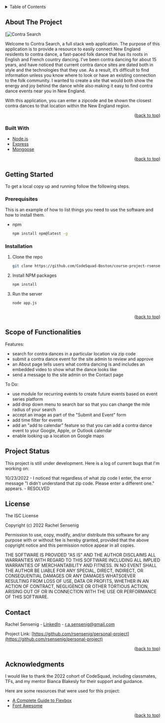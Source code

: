 <!-- TABLE OF CONTENTS -->
<details>
  <summary>Table of Contents</summary>
  <ol>
    <li>
      <a href="#about-the-project">About The Project</a>
      <ul>
        <li><a href="#built-with">Built With</a></li>
      </ul>
    </li>
    <li>
      <a href="#getting-started">Getting Started</a>
      <ul>
        <li><a href="#prerequisites">Prerequisites</a></li>
        <li><a href="#installation">Installation</a></li>
      </ul>
    </li>
    <li><a href="#scope-of-functionalities">Scope of Functionalities</a></li>
    <li><a href="#project-status">Project Status</a></li>
    <li><a href="#license">License</a></li>
    <li><a href="#contact">Contact</a></li>
    <li><a href="#acknowledgments">Acknowledgments</a></li>
  </ol>
</details>



<!-- ABOUT THE PROJECT -->
## About The Project

[![Contra Search](https://github.com/rsensenig/personal-project/blob/main/public/images/contrastar.svg?raw=true)

Welcome to Contra Search, a full stack web application. The purpose of this application is to provide a resource to easily connect New England residents to contra dance, a fast-paced folk dance that has its roots in English and French country dancing. I’ve been contra dancing for about 15 years, and have noticed that current contra dance sites are dated both in style and the technologies that they use. As a result, it’s difficult to find information unless you know where to look or have an existing connection to the folk community. I wanted to create a site that would both show the energy and joy behind the dance while also making it easy to find contra dance events near you in New England.

With this application, you can enter a zipcode and be shown the closest contra dances to that location within the New England region.

<p align="right">(<a href="#top">back to top</a>)</p>



### Built With

* [Node.js](https://nodejs.org/)
* [Express](https://expressjs.com/)
* [Mongoose](https://mongoosejs.com/)

<p align="right">(<a href="#top">back to top</a>)</p>



<!-- GETTING STARTED -->
## Getting Started

To get a local copy up and running follow the following steps.

### Prerequisites

This is an example of how to list things you need to use the software and how to install them.
* npm
  ```sh
  npm install npm@latest -g
  ```

### Installation

1. Clone the repo
   ```sh
   git clone https://github.com/CodeSquad-Boston/course-project-rsensenig.git
   ```
2. Install NPM packages
   ```sh
   npm install
   ```
3. Run the server
    ```sh
    node app.js
    ```
   ```

<p align="right">(<a href="#top">back to top</a>)</p>



<!-- Scope of Functionalities -->
## Scope of Functionalities

Features:
* search for contra dances in a particular location via zip code
* submit a contra dance event for the site admin to review and approve
* an About page tells users what contra dancing is and includes an embedded video to show what the dance looks like
* send a message to the site admin on the Contact page

To Do:
* use module for recurring events to create future events based on event series platform
* add drop down menu to search bar so that you can change the mile radius of your search
* accept an image as part of the "Submit and Event" form
* add time filter for events
* add an "add to calendar" feature so that you can add a contra dance event to your Google, Apple, or Outlook calendar
* enable looking up a location on Google maps



<!-- Project Status -->
## Project Status
This project is still under development. Here is a log of current bugs that I'm working on:

10/23/2022 - I noticed that regardless of what zip code I enter, the error message "I didn't understand that zip code. Please enter a different one." appears. - RESOLVED


<!-- License -->
## License
The ISC License

Copyright (c) 2022 Rachel Sensenig

Permission to use, copy, modify, and/or distribute this software for any
purpose with or without fee is hereby granted, provided that the above
copyright notice and this permission notice appear in all copies.

THE SOFTWARE IS PROVIDED "AS IS" AND THE AUTHOR DISCLAIMS ALL WARRANTIES
WITH REGARD TO THIS SOFTWARE INCLUDING ALL IMPLIED WARRANTIES OF
MERCHANTABILITY AND FITNESS. IN NO EVENT SHALL THE AUTHOR BE LIABLE FOR
ANY SPECIAL, DIRECT, INDIRECT, OR CONSEQUENTIAL DAMAGES OR ANY DAMAGES
WHATSOEVER RESULTING FROM LOSS OF USE, DATA OR PROFITS, WHETHER IN AN
ACTION OF CONTRACT, NEGLIGENCE OR OTHER TORTIOUS ACTION, ARISING OUT OF OR
IN CONNECTION WITH THE USE OR PERFORMANCE OF THIS SOFTWARE.



<!-- CONTACT -->
## Contact

Rachel Sensenig - [LinkedIn](https://www.linkedin.com/in/rachel-sensenig/) - r.a.sensenig@gmail.com

Project Link: [https://github.com/rsensenig/personal-project](https://github.com/rsensenig/personal-project)

<p align="right">(<a href="#top">back to top</a>)</p>



<!-- ACKNOWLEDGMENTS -->
## Acknowledgments

I would like to thank the 2022 cohort of CodeSquad, including classmates, TFs, and my mentor Bianca Blakesly for their support and guidance.

Here are some resources that were used for this project:

* [A Complete Guide to Flexbox](https://css-tricks.com/snippets/css/a-guide-to-flexbox/)
* [Font Awesome](https://fontawesome.com)

<p align="right">(<a href="#top">back to top</a>)</p>